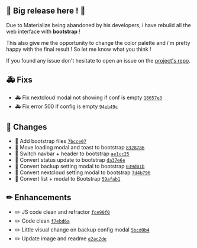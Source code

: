 ## :tada: Big release here !  :tada: 


Due to Materialize being abandoned by his developers, i have rebuild all the web interface with __bootstrap__ !
 
This also give me the opportunity to change the color palette and i'm pretty happy with the final result ! 
So let me know what you think !

If you found any issue don't hesitate to open an issue on the [project's repo](https://github.com/Sebclem/hassio-nextcloud-backup/issues).


## 🚑 Fixs

- :ambulance: Fix nextcloud modal not showing if conf is empty [`18657e3`](https://github.com/Sebclem/hassio-nextcloud-backup/commit/18657e37ce6fb431eaa07369db8ec45cce69d33f)
- :ambulance: Fix error 500 if config is empty [`94eb49c`](https://github.com/Sebclem/hassio-nextcloud-backup/commit/94eb49c312b1562c95f6b2ad3b3aa572a84b0cf7)

## 🔨 Changes

- :hammer: Add bootstrap files [`7bcce07`](https://github.com/Sebclem/hassio-nextcloud-backup/commit/7bcce07c5993ce372d2ac70ce876587667e1c1f7)
- :hammer: Move loading modal and toast to bootstrap [`8328786`](https://github.com/Sebclem/hassio-nextcloud-backup/commit/8328786df8aa0c2687bd2ce5843f6c0f2c43838b)
- :hammer: Switch navbar + header to bootstrap [`ae1cc25`](https://github.com/Sebclem/hassio-nextcloud-backup/commit/ae1cc25cb02744cae3ba68b40c7c98ff91b15918)
- :hammer: Convert status update to bootstrap [`da37e6e`](https://github.com/Sebclem/hassio-nextcloud-backup/commit/da37e6ecaffc0b3d0f4e018adf1288185447e42d)
- :hammer: Convert backup setting modal to bootstrap  [`039d01b`](https://github.com/Sebclem/hassio-nextcloud-backup/commit/039d01bf64c2a54d3489e8f3b5aec8c94c5719ec)
- :hammer: Convert nextcloud setting modal to bootstrap [`7d4b796`](https://github.com/Sebclem/hassio-nextcloud-backup/commit/7d4b7969500033dfca3331779179c1610bd43045)
- :hammer: Convert list + modal to Bootstrap [`59afab1`](https://github.com/Sebclem/hassio-nextcloud-backup/commit/59afab11200493227e4ec0765514ceda67a6a299)


## ✏ Enhancements

- :pencil2: JS code clean and refractor [`fce90f0`](https://github.com/Sebclem/hassio-nextcloud-backup/commit/fce90f0b6a6003ec8c5b56eb0ff158ff21230abd)
- :pencil2: Code clean [`f7ebd6a`](https://github.com/Sebclem/hassio-nextcloud-backup/commit/f7ebd6a9e00a142d6a64adc683d7a2c36aa48146)
- :pencil2: Little visual change on backup config modal [`5bcd0b4`](https://github.com/Sebclem/hassio-nextcloud-backup/commit/5bcd0b4dde96d266d90e62feccb988eb8b53577b)
- :pencil2: Update image and readme [`e2ac2de`](https://github.com/Sebclem/hassio-nextcloud-backup/commit/e2ac2dee679446ba0f97077a6bbf449128a6cee6)
